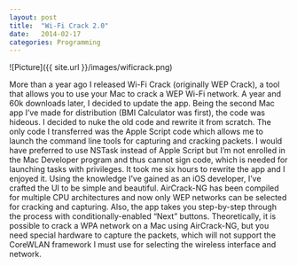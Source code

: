 ```yaml
---
layout: post
title:  "Wi-Fi Crack 2.0"
date:   2014-02-17
categories: Programming
---
```

![Picture]({{ site.url }}/images/wificrack.png)

More than a year ago I released Wi-Fi Crack (originally WEP Crack), a tool that allows you to use your Mac to crack a WEP Wi-Fi network. A year and 60k downloads later, I decided to update the app. Being the second Mac app I’ve made for distribution (BMI Calculator was  first), the code was hideous. I decided to nuke the old code and rewrite it from scratch. The only code I transferred was the Apple Script code which allows me to launch the command line tools for capturing and cracking packets. I would have preferred to use NSTask instead of Apple Script but I’m not enrolled in the Mac Developer program and thus cannot sign code, which is needed for launching tasks with privileges. It took me six hours to rewrite the app and I enjoyed it. Using the knowledge I’ve gained as an iOS developer, I’ve crafted the UI to be simple and beautiful. AirCrack-NG has been compiled for multiple CPU architectures and now only WEP networks can be selected for cracking and capturing.  Also, the app takes you step-by-step through the process with conditionally-enabled “Next” buttons. Theoretically, it is possible to crack a WPA network on a Mac using AirCrack-NG, but you need special hardware to capture the packets, which will not support the CoreWLAN framework I must use for selecting the wireless interface and network.

<script type='text/javascript' src='http://www.macupdate.com/developers/badge/46004'></script>